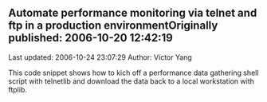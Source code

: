 ## Automate performance monitoring via telnet and ftp in a production environmentOriginally published: 2006-10-20 12:42:19 
Last updated: 2006-10-24 23:07:29 
Author: Victor Yang 
 
This code snippet shows how to kich off a performance data gathering shell script with telnetlib and download the data back to a local workstation with ftplib.